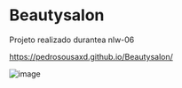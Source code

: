 # Beautysalon
Projeto realizado durantea nlw-06


https://pedrosousaxd.github.io/Beautysalon/

![image](https://user-images.githubusercontent.com/105396586/177204477-17ab5363-1c0b-4ef1-97c7-1c7d97a17c24.png)
